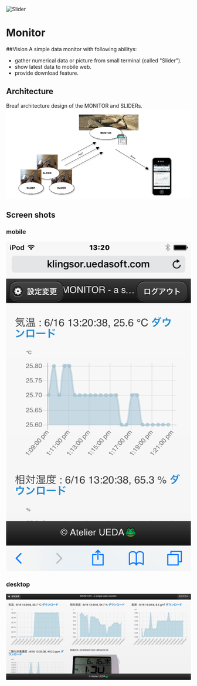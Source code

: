 ![Slider](https://github.com/UedaTakeyuki/slider/blob/master/doc/slider.png)
# Monitor

##Vision
A simple data monitor with following abilitys:
- gather numerical data or picture from small terminal (called "Slider").
- show latest data to mobile web.
- provide download feature.

## Architecture
Breaf architecture design of the MONITOR and SLIDERs.
![architecture](https://github.com/UedaTakeyuki/monitor/blob/master/doc/architecture.png)

## Screen shots
### mobile
![mobile](https://github.com/UedaTakeyuki/monitor/blob/master/doc/mobile.PNG)
### desktop
![desktop](https://github.com/UedaTakeyuki/monitor/blob/master/doc/desktop.png)


